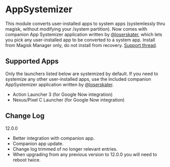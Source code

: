 # AppSystemizer
This module converts user-installed apps to system apps (systemlessly thru magisk, without modifying your /system partition). Now comes with companion App Systemizer application written by [@loserskater](https://github.com/loserskater), which lets you pick any user-installed app to be converted to a system app. Install from Magisk Manager only, do not install from recovery. [Support thread](https://forum.xda-developers.com/showthread.php?t=3477512).

## Supported Apps
Only the launchers listed below are systemized by default. If you need to systemize any other user-installed apps, use the included companion AppSystemizer application written by [@loserskater](https://github.com/loserskater).
* Action Launcher 3 (for Google Now integration)
* Nexus/Pixel C Launcher (for Google Now integration)


## Change Log
12.0.0
  - Better integration with companion app.
  - Companion app update.
  - Change log trimmed of no longer relevant entries.
  - When upgrading from any previous version to 12.0.0 you will need to reboot twice.
